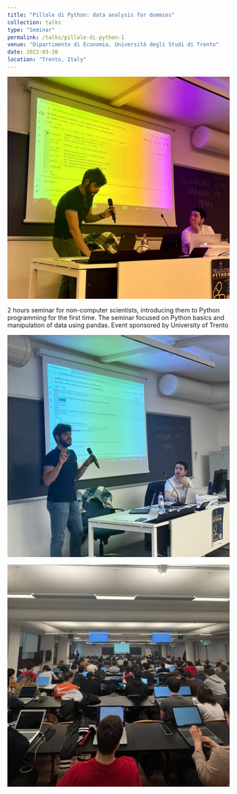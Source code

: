 ```yaml
---
title: "Pillole di Python: data analysis for dummies"
collection: talks
type: "Seminar"
permalink: /talks/pillole-di-python-1
venue: "Dipartimento di Economia, Universitá degli Studi di Trento"
date: 2023-03-30
location: "Trento, Italy"
---
```


![Pillole di Python 1](../images/Pillole-1.jpg)

2 hours seminar for non-computer scientists, introducing them to Python programming for the first time. The seminar focused on Python basics and manipulation of data using pandas. Event sponsored by University of Trento

![Pillole di Python 2](../images/Pillole-2.jpg)

![Pillole di Python 3](../images/Pillole-3.jpg)
